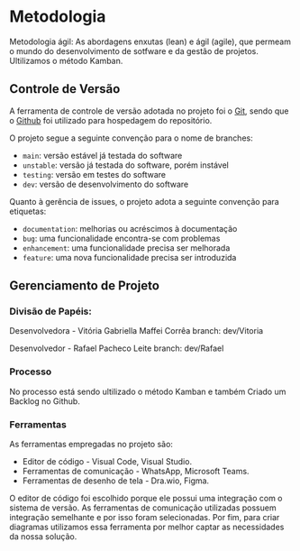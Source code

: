
# Metodologia

Metodologia ágil: As abordagens enxutas (lean) e ágil (agile), que permeam o mundo do desenvolvimento de sotfware e da gestão de projetos.
Ultilizamos o método Kamban. 

## Controle de Versão

A ferramenta de controle de versão adotada no projeto foi o
[Git](https://git-scm.com/), sendo que o [Github](https://github.com)
foi utilizado para hospedagem do repositório.

O projeto segue a seguinte convenção para o nome de branches:

- `main`: versão estável já testada do software
- `unstable`: versão já testada do software, porém instável
- `testing`: versão em testes do software
- `dev`: versão de desenvolvimento do software

Quanto à gerência de issues, o projeto adota a seguinte convenção para
etiquetas:

- `documentation`: melhorias ou acréscimos à documentação
- `bug`: uma funcionalidade encontra-se com problemas
- `enhancement`: uma funcionalidade precisa ser melhorada
- `feature`: uma nova funcionalidade precisa ser introduzida

## Gerenciamento de Projeto

### Divisão de Papéis: 

Desenvolvedora - Vitória Gabriella Maffei Corrêa 
branch: dev/Vitoria

Desenvolvedor - Rafael Pacheco Leite
branch: dev/Rafael


### Processo

No processo está sendo ultilizado o método Kamban e também Criado um Backlog no Github.
 
### Ferramentas

As ferramentas empregadas no projeto são:

- Editor de código - Visual Code, Visual Studio.
- Ferramentas de comunicação - WhatsApp, Microsoft Teams.
- Ferramentas de desenho de tela - Dra.wio, Figma.

O editor de código foi escolhido porque ele possui uma integração com o
sistema de versão. As ferramentas de comunicação utilizadas possuem
integração semelhante e por isso foram selecionadas. Por fim, para criar
diagramas utilizamos essa ferramenta por melhor captar as
necessidades da nossa solução.

